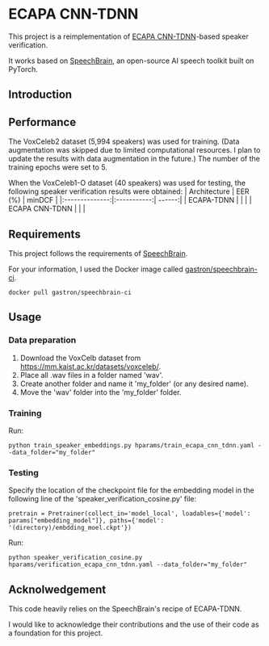 # ECAPA CNN-TDNN

This project is a reimplementation of [ECAPA CNN-TDNN](https://arxiv.org/pdf/2104.02370.pdf)-based speaker verification.

It works based on [SpeechBrain](https://github.com/speechbrain/speechbrain), an open-source AI speech toolkit built on PyTorch.

## Introduction


## Performance

The VoxCeleb2 dataset (5,994 speakers) was used for training. (Data augmentation was skipped due to limited computational resources. I plan to update the results with data augmentation in the future.) The number of the training epochs were set to 5.

When the VoxCeleb1-O dataset (40 speakers) was used for testing, the following speaker verification results were obtained:
|  Architecture  |    EER (%)  | minDCF |
|:--------------:|:-----------:| ------:|
|   ECAPA-TDNN   |             |        |
| ECAPA CNN-TDNN |             |        |

## Requirements

This project follows the requirements of [SpeechBrain](https://github.com/speechbrain/speechbrain).

For your information, I used the Docker image called [gastron/speechbrain-ci](https://hub.docker.com/r/gastron/speechbrain-ci).
```
docker pull gastron/speechbrain-ci
```

## Usage

### Data preparation

1. Download the VoxCelb dataset from https://mm.kaist.ac.kr/datasets/voxceleb/.
2. Place all .wav files in a folder named 'wav'.
3. Create another folder and name it 'my_folder' (or any desired name).
4. Move the 'wav' folder into the 'my_folder' folder.

### Training

Run:
```
python train_speaker_embeddings.py hparams/train_ecapa_cnn_tdnn.yaml --data_folder="my_folder"
```

### Testing

Specify the location of the checkpoint file for the embedding model in the following line of the 'speaker_verification_cosine.py' file:
```
pretrain = Pretrainer(collect_in='model_local', loadables={'model': params["embedding_model"]}, paths={'model': '(directory)/embdding_moel.ckpt'})
```

Run:
```
python speaker_verification_cosine.py hparams/verification_ecapa_cnn_tdnn.yaml --data_folder="my_folder"
```


## Acknolwedgement

This code heavily relies on the SpeechBrain's recipe of ECAPA-TDNN.

I would like to acknowledge their contributions and the use of their code as a foundation for this project.
